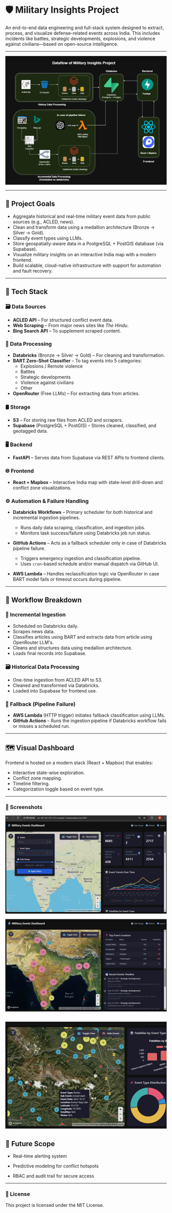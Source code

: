 # 🛡️ Military Insights Project

An end-to-end data engineering and full-stack system designed to extract, process, and visualize defense-related events across India. This includes incidents like battles, strategic developments, explosions, and violence against civilians—based on open-source intelligence.

---

![Project Flow](ss/military-insights-new.png)

---


## 📌 Project Goals

- Aggregate historical and real-time military event data from public sources (e.g., ACLED, news).
- Clean and transform data using a medallion architecture (Bronze → Silver → Gold).
- Classify event types using LLMs.
- Store geospatially-aware data in a PostgreSQL + PostGIS database (via Supabase).
- Visualize military insights on an interactive India map with a modern frontend.
- Build scalable, cloud-native infrastructure with support for automation and fault recovery.

---

## 🧩 Tech Stack

### 🗃️ Data Sources
- **ACLED API** – For structured conflict event data.
- **Web Scraping** – From major news sites like *The Hindu*.
- **Bing Search API** – To supplement scraped content.

### 🧹 Data Processing
- **Databricks** (Bronze → Silver → Gold) – For cleaning and transformation.
- **BART Zero-Shot Classifier** – To tag events into 5 categories:
  - Explosions / Remote violence
  - Battles
  - Strategic developments
  - Violence against civilians
  - Other
- **OpenRouter** (Free LLMs) – For extracting data from articles.

### 🛢️ Storage
- **S3** – For storing raw files from ACLED and scrapers.
- **Supabase** (PostgreSQL + PostGIS) – Stores cleaned, classified, and geotagged data.

### 🖥️ Backend
- **FastAPI** – Serves data from Supabase via REST APIs to frontend clients.

### 🌐 Frontend
- **React + Mapbox** – Interactive India map with state-level drill-down and conflict zone visualizations.

### ⚙️ Automation & Failure Handling
- **Databricks Workflows** – Primary scheduler for both historical and incremental ingestion pipelines.
  - Runs daily data scraping, classification, and ingestion jobs.
  - Monitors task success/failure using Databricks job run status.

- **GitHub Actions** – Acts as a fallback scheduler only in case of Databricks pipeline failure.
  - Triggers emergency ingestion and classification pipeline.
  - Uses `cron`-based schedule and/or manual dispatch via GitHub UI.
  
- **AWS Lambda** – Handles reclassification logic via OpenRouter in case BART model fails or timeout occurs during pipeline.

---

## 📅 Workflow Breakdown

### 🔁 Incremental Ingestion
- Scheduled on Databricks daily.
- Scrapes news data.
- Classifies articles using BART and extracts data from article using OpenRouter LLM's.
- Cleans and structures data using medallion architecture.
- Loads final records into Supabase.

### 🗃️ Historical Data Processing
- One-time ingestion from ACLED API to S3.
- Cleaned and transformed via Databricks.
- Loaded into Supabase for frontend use.

### 🧯 Fallback (Pipeline Failure)
- **AWS Lambda** (HTTP trigger) initiates fallback classification using LLMs.
- **GitHub Actions** – Runs the ingestion pipeline if Databricks workflow fails or misses a scheduled run.


---

## 🗺️ Visual Dashboard

Frontend is hosted on a modern stack (React + Mapbox) that enables:
- Interactive state-wise exploration.
- Conflict zone mapping.
- Timeline filtering.
- Categorization toggle based on event type.

---

### 📸 Screenshots

![India Map Dashboard](ss/1.png)

![India Map Dashboard](ss/3.png)

![India Map Dashboard](ss/2.png)
---

## 🧠 Future Scope

- Real-time alerting system

- Predictive modeling for conflict hotspots

- RBAC and audit trail for secure access

---

### 🧾 License
This project is licensed under the MIT License.
